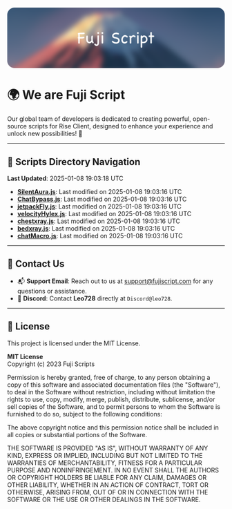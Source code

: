 ![Banner](.github/b.webp)

# 🌍 **We are Fuji Script**

Our global team of developers is dedicated to creating powerful, open-source scripts for Rise Client, designed to enhance your experience and unlock new possibilities! 🌟

---
<!-- SCRIPTS_NAVIGATION_START -->
## 📂 **Scripts Directory Navigation**

**Last Updated**: 2025-01-08 19:03:18 UTC

- **[SilentAura.js](scripts/SilentAura.js)**: Last modified on 2025-01-08 19:03:16 UTC
- **[ChatBypass.js](scripts/ChatBypass.js)**: Last modified on 2025-01-08 19:03:16 UTC
- **[jetpackFly.js](scripts/jetpackFly.js)**: Last modified on 2025-01-08 19:03:16 UTC
- **[velocityHylex.js](scripts/velocityHylex.js)**: Last modified on 2025-01-08 19:03:16 UTC
- **[chestxray.js](scripts/chestxray.js)**: Last modified on 2025-01-08 19:03:16 UTC
- **[bedxray.js](scripts/bedxray.js)**: Last modified on 2025-01-08 19:03:16 UTC
- **[chatMacro.js](scripts/chatMacro.js)**: Last modified on 2025-01-08 19:03:16 UTC

<!-- SCRIPTS_NAVIGATION_END -->

---

## 💬 **Contact Us**  
- 📬 **Support Email**: Reach out to us at [support@fujiscript.com](mailto:support@fujiscript.com) for any questions or assistance.  
- 💬 **Discord**: Contact **Leo728** directly at `Discord@leo728`.

---

## 📜 **License**

This project is licensed under the MIT License.  

**MIT License**  
Copyright (c) 2023 Fuji Scripts  

Permission is hereby granted, free of charge, to any person obtaining a copy of this software and associated documentation files (the "Software"), to deal in the Software without restriction, including without limitation the rights to use, copy, modify, merge, publish, distribute, sublicense, and/or sell copies of the Software, and to permit persons to whom the Software is furnished to do so, subject to the following conditions:  

The above copyright notice and this permission notice shall be included in all copies or substantial portions of the Software.  

THE SOFTWARE IS PROVIDED "AS IS", WITHOUT WARRANTY OF ANY KIND, EXPRESS OR IMPLIED, INCLUDING BUT NOT LIMITED TO THE WARRANTIES OF MERCHANTABILITY, FITNESS FOR A PARTICULAR PURPOSE AND NONINFRINGEMENT. IN NO EVENT SHALL THE AUTHORS OR COPYRIGHT HOLDERS BE LIABLE FOR ANY CLAIM, DAMAGES OR OTHER LIABILITY, WHETHER IN AN ACTION OF CONTRACT, TORT OR OTHERWISE, ARISING FROM, OUT OF OR IN CONNECTION WITH THE SOFTWARE OR THE USE OR OTHER DEALINGS IN THE SOFTWARE.  
